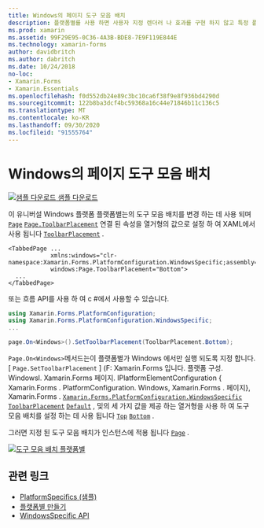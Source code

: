 ```yaml
---
title: Windows의 페이지 도구 모음 배치
description: 플랫폼별를 사용 하면 사용자 지정 렌더러 나 효과를 구현 하지 않고 특정 플랫폼 에서만 사용할 수 있는 기능을 사용할 수 있습니다. 이 문서에서는 페이지에서 도구 모음의 배치를 변경 하는 Windows 플랫폼 관련 기능을 사용 하는 방법을 설명 합니다.
ms.prod: xamarin
ms.assetid: 99F29E95-0C36-4A3B-BDE8-7E9F119E844E
ms.technology: xamarin-forms
author: davidbritch
ms.author: dabritch
ms.date: 10/24/2018
no-loc:
- Xamarin.Forms
- Xamarin.Essentials
ms.openlocfilehash: f0d552db24e89c3bc10ca6f38f9e8f936bd4290d
ms.sourcegitcommit: 122b8ba3dcf4bc59368a16c44e71846b11c136c5
ms.translationtype: MT
ms.contentlocale: ko-KR
ms.lasthandoff: 09/30/2020
ms.locfileid: "91555764"
---
```

# <a name="page-toolbar-placement-on-windows"></a>Windows의 페이지 도구 모음 배치

[![샘플 다운로드](~/media/shared/download.png) 샘플 다운로드](https://docs.microsoft.com/samples/xamarin/xamarin-forms-samples/userinterface-platformspecifics)

이 유니버설 Windows 플랫폼 플랫폼별는의 도구 모음 배치를 변경 하는 데 사용 되며 [`Page`](xref:Xamarin.Forms.Page) [`Page.ToolbarPlacement`](xref:Xamarin.Forms.PlatformConfiguration.WindowsSpecific.Page.ToolbarPlacementProperty) 연결 된 속성을 열거형의 값으로 설정 하 여 XAML에서 사용 됩니다 [`ToolbarPlacement`](xref:Xamarin.Forms.PlatformConfiguration.WindowsSpecific.ToolbarPlacement) .

```xaml
<TabbedPage ...
            xmlns:windows="clr-namespace:Xamarin.Forms.PlatformConfiguration.WindowsSpecific;assembly=Xamarin.Forms.Core"
            windows:Page.ToolbarPlacement="Bottom">
  ...
</TabbedPage>
```

또는 흐름 API를 사용 하 여 c #에서 사용할 수 있습니다.

```csharp
using Xamarin.Forms.PlatformConfiguration;
using Xamarin.Forms.PlatformConfiguration.WindowsSpecific;
...

page.On<Windows>().SetToolbarPlacement(ToolbarPlacement.Bottom);
```

`Page.On<Windows>`메서드는이 플랫폼별가 Windows 에서만 실행 되도록 지정 합니다. [ `Page.SetToolbarPlacement` ] (F: Xamarin.Forms 입니다. 플랫폼 구성. Windowsl. Xamarin.Forms 페이지. IPlatformElementConfiguration { Xamarin.Forms . PlatformConfiguration. Windows, Xamarin.Forms . 페이지}, Xamarin.Forms . [`Xamarin.Forms.PlatformConfiguration.WindowsSpecific`](xref:Xamarin.Forms.PlatformConfiguration.WindowsSpecific) [`ToolbarPlacement`](xref:Xamarin.Forms.PlatformConfiguration.WindowsSpecific.ToolbarPlacement) [`Default`](xref:Xamarin.Forms.PlatformConfiguration.WindowsSpecific.ToolbarPlacement.Default) , 및의 세 가지 값을 제공 하는 열거형을 사용 하 여 도구 모음 배치를 설정 하는 데 사용 됩니다 [`Top`](xref:Xamarin.Forms.PlatformConfiguration.WindowsSpecific.ToolbarPlacement.Top) [`Bottom`](xref:Xamarin.Forms.PlatformConfiguration.WindowsSpecific.ToolbarPlacement.Bottom) .

그러면 지정 된 도구 모음 배치가 인스턴스에 적용 됩니다 [`Page`](xref:Xamarin.Forms.Page) .

[![도구 모음 배치 플랫폼별](page-toolbar-placement-images/toolbar-placement.png)](page-toolbar-placement-images/toolbar-placement-large.png#lightbox "도구 모음 배치 플랫폼별")

## <a name="related-links"></a>관련 링크

- [PlatformSpecifics (샘플)](/samples/xamarin/xamarin-forms-samples/userinterface-platformspecifics)
- [플랫폼별 만들기](~/xamarin-forms/platform/platform-specifics/index.md#creating-platform-specifics)
- [WindowsSpecific API](xref:Xamarin.Forms.PlatformConfiguration.WindowsSpecific)